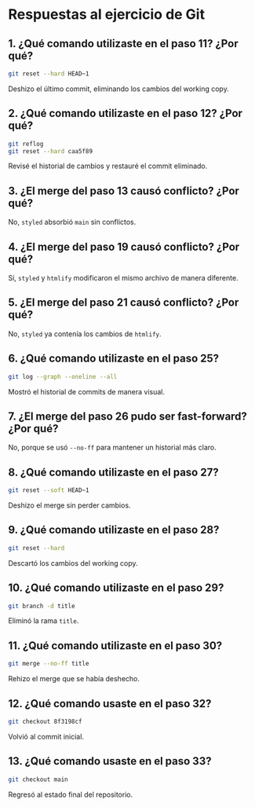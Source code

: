 # Respuestas al ejercicio de Git

## 1. ¿Qué comando utilizaste en el paso 11? ¿Por qué?
```bash
git reset --hard HEAD~1
```
Deshizo el último commit, eliminando los cambios del working copy.

## 2. ¿Qué comando utilizaste en el paso 12? ¿Por qué?
```bash
git reflog
git reset --hard caa5f89
```
Revisé el historial de cambios y restauré el commit eliminado.

## 3. ¿El merge del paso 13 causó conflicto? ¿Por qué?
No, `styled` absorbió `main` sin conflictos.

## 4. ¿El merge del paso 19 causó conflicto? ¿Por qué?
Sí, `styled` y `htmlify` modificaron el mismo archivo de manera diferente.

## 5. ¿El merge del paso 21 causó conflicto? ¿Por qué?
No, `styled` ya contenía los cambios de `htmlify`.

## 6. ¿Qué comando utilizaste en el paso 25?
```bash
git log --graph --oneline --all
```
Mostró el historial de commits de manera visual.

## 7. ¿El merge del paso 26 pudo ser fast-forward? ¿Por qué?
No, porque se usó `--no-ff` para mantener un historial más claro.

## 8. ¿Qué comando utilizaste en el paso 27?
```bash
git reset --soft HEAD~1
```
Deshizo el merge sin perder cambios.

## 9. ¿Qué comando utilizaste en el paso 28?
```bash
git reset --hard
```
Descartó los cambios del working copy.

## 10. ¿Qué comando utilizaste en el paso 29?
```bash
git branch -d title
```
Eliminó la rama `title`.

## 11. ¿Qué comando utilizaste en el paso 30?
```bash
git merge --no-ff title
```
Rehizo el merge que se había deshecho.

## 12. ¿Qué comando usaste en el paso 32?
```bash
git checkout 8f3198cf
```
Volvió al commit inicial.

## 13. ¿Qué comando usaste en el paso 33?
```bash
git checkout main
```
Regresó al estado final del repositorio.
